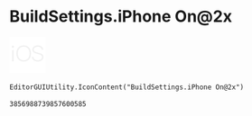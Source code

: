 # BuildSettings.iPhone On@2x
![](/img/BuildSettings.iPhone%20On@2x.png)

``` CSharp
EditorGUIUtility.IconContent("BuildSettings.iPhone On@2x")
```
```
3856988739857600585
```
